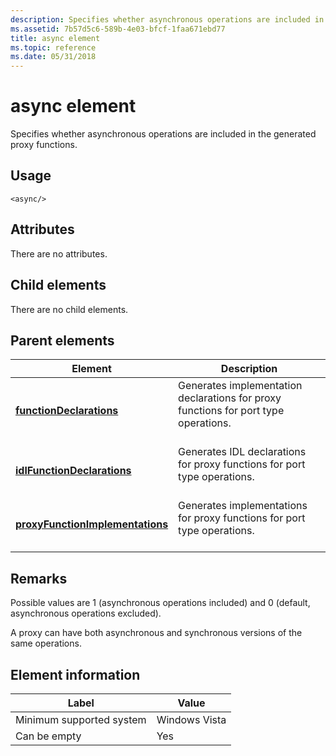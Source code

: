 ```yaml
---
description: Specifies whether asynchronous operations are included in the generated proxy functions.
ms.assetid: 7b57d5c6-589b-4e03-bfcf-1faa671ebd77
title: async element
ms.topic: reference
ms.date: 05/31/2018
---
```


# async element

Specifies whether asynchronous operations are included in the generated proxy functions.

## Usage

``` syntax
<async/>
```

## Attributes

There are no attributes.

## Child elements

There are no child elements.

## Parent elements



| Element                                                                         | Description                                                                                                |
|---------------------------------------------------------------------------------|------------------------------------------------------------------------------------------------------------|
| [**functionDeclarations**](functiondeclarations.md)<br/>                 | Generates implementation declarations for proxy functions for port type operations.<br/> <br/> |
| [**idlFunctionDeclarations**](idlfunctiondeclarations.md)<br/>           | Generates IDL declarations for proxy functions for port type operations.<br/> <br/>            |
| [**proxyFunctionImplementations**](proxyfunctionimplementations.md)<br/> | Generates implementations for proxy functions for port type operations.<br/> <br/>             |



## Remarks

Possible values are 1 (asynchronous operations included) and 0 (default, asynchronous operations excluded).

A proxy can have both asynchronous and synchronous versions of the same operations.

## Element information



| Label | Value |
|-------------------------------------|---------------|
| Minimum supported system<br/> | Windows Vista |
| Can be empty                        | Yes           |



 

 





